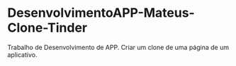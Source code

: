 # DesenvolvimentoAPP-Mateus-Clone-Tinder
Trabalho de Desenvolvimento de APP. Criar um clone de uma página de um aplicativo. 
